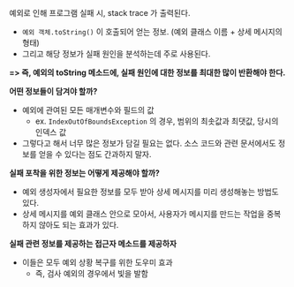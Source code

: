 예외로 인해 프로그램 실패 시, stack trace 가 출력된다.
- `예외 객체.toString()` 이 호출되어 얻는 정보. (예외 클래스 이름 + 상세 메시지의 형태)
- 그리고 해당 정보가 실패 원인을 분석하는데 주로 사용된다.

**=> 즉, 예외의 toString 메소드에, 실패 원인에 대한 정보를 최대한 많이 반환해야 한다.**

**어떤 정보들이 담겨야 할까?**
- 예외에 관여된 모든 매개변수와 필드의 값
  - ex. `IndexOutOfBoundsException` 의 경우, 범위의 최솟값과 최댓값, 당시의 인덱스 값
- 그렇다고 해서 너무 많은 정보가 담길 필요는 없다. 소스 코드와 관련 문서에서도 정보를 얻을 수 있다는 점도 간과하지 말자.

**실패 포착을 위한 정보는 어떻게 제공해야 할까?**
- 예외 생성자에서 필요한 정보를 모두 받아 상세 메시지를 미리 생성해놓는 방법도 있다.
- 상세 메시지를 예외 클래스 안으로 모아서, 사용자가 메시지를 만드는 작업을 중복하지 않아도 되는 효과가 있다.

**실패 관련 정보를 제공하는 접근자 메소드를 제공하자**
- 이들은 모두 예외 상황 복구를 위한 도우미 효과
  - 즉, 검사 예외의 경우에서 빛을 발함
